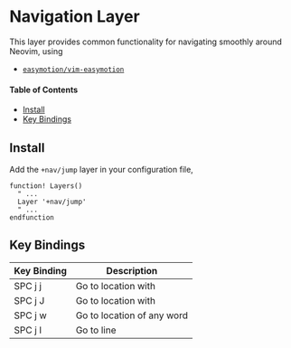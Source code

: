 # Navigation Layer
This layer provides common functionality for navigating smoothly around Neovim, using

- [`easymotion/vim-easymotion`](https://github.com/easymotion/vim-easymotion)

#### Table of Contents
- [Install](#install)
- [Key Bindings](#key-bindings)

## Install
Add the `+nav/jump` layer in your configuration file,

```viml
function! Layers()
  " ...
  Layer '+nav/jump'
  " ...
endfunction
```

## Key Bindings
Key Binding | Description
----------- | -------------------------------
SPC j j     | Go to location with <char>
SPC j J     | Go to location with <char> <char>
SPC j w     | Go to location of any word
SPC j l     | Go to line
